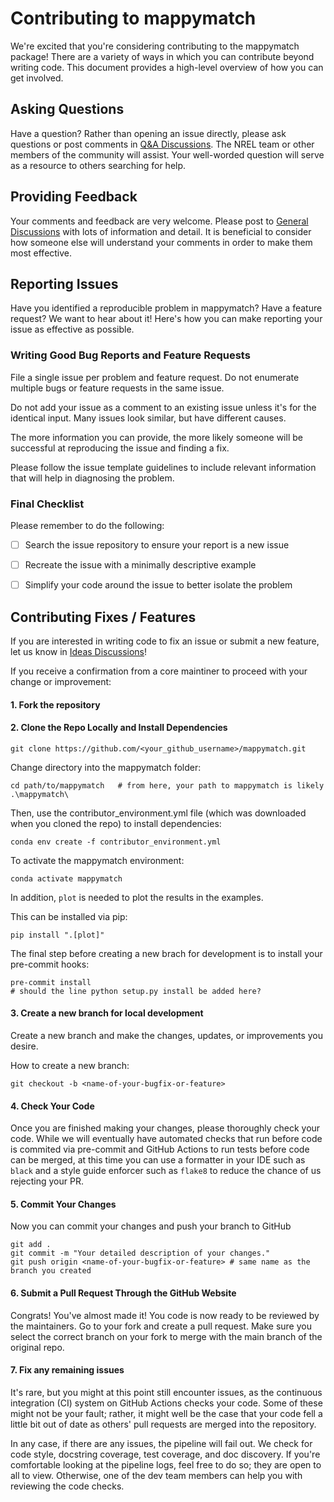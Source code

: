 # Contributing to mappymatch

We're excited that you're considering contributing to the mappymatch package!
There are a variety of ways in which you can contribute beyond writing code.
This document provides a high-level overview of how you can get involved.


## Asking Questions

Have a question? Rather than opening an issue directly, please ask questions
or post comments in [Q&A Discussions](https://github.com/NREL/mappymatch/discussions/categories/q-a).
The NREL team or other members of the community will assist. Your well-worded
question will serve as a resource to others searching for help.


## Providing Feedback

Your comments and feedback are very welcome. Please post to
[General Discussions](https://github.com/NREL/mappymatch/discussions/categories/general)
with lots of information and detail. It is beneficial to consider
how someone else will understand your comments in order to make
them most effective.


## Reporting Issues

Have you identified a reproducible problem in mappymatch?
Have a feature request? We want to hear about it! Here's how you can make
reporting your issue as effective as possible.

### Writing Good Bug Reports and Feature Requests

File a single issue per problem and feature request. Do not enumerate
multiple bugs or feature requests in the same issue.

Do not add your issue as a comment to an existing issue unless it's for the
identical input. Many issues look similar, but have different causes.

The more information you can provide, the more likely someone will
be successful at reproducing the issue and finding a fix.

Please follow the issue template guidelines to include relevant information
that will help in diagnosing the problem.

### Final Checklist

Please remember to do the following:

- [ ] Search the issue repository to ensure your report is a new issue

- [ ] Recreate the issue with a minimally descriptive example

- [ ] Simplify your code around the issue to better isolate the problem


## Contributing Fixes / Features

If you are interested in writing code to fix an issue or
submit a new feature, let us know in
[Ideas Discussions](https://github.com/NREL/mappymatch/discussions/categories/ideas)!

If you receive a confirmation from a core maintiner to proceed with your
change or improvement:

#### 1. Fork the repository

#### 2. Clone the Repo Locally and Install Dependencies

```
git clone https://github.com/<your_github_username>/mappymatch.git
```

Change directory into the mappymatch folder:
```
cd path/to/mappymatch   # from here, your path to mappymatch is likely .\mappymatch\
```

Then, use the contributor_environment.yml file (which was downloaded when you
cloned the repo) to install dependencies:
```
conda env create -f contributor_environment.yml
```

To activate the mappymatch environment:
```
conda activate mappymatch
```

In addition, `plot` is needed to plot the results in the examples.

This can be installed via pip:
```
pip install ".[plot]"
```

The final step before creating a new brach for development is to install
your pre-commit hooks:
```
pre-commit install
# should the line python setup.py install be added here?
```


#### 3. Create a new branch for local development

Create a new branch and make the changes, updates, or improvements you desire.

How to create a new branch:

```
git checkout -b <name-of-your-bugfix-or-feature>
```

#### 4. Check Your Code

 Once you are finished making your changes, please thoroughly check your code.
 While we will eventually have automated checks that run before code is commited
 via pre-commit and GitHub Actions to run tests before code can be merged, at this time
 you can use a formatter in your IDE such as `black` and a style guide enforcer such
 as `flake8` to reduce the chance of us rejecting your PR.

#### 5. Commit Your Changes

Now you can commit your changes and push your branch to GitHub
```
git add .
git commit -m "Your detailed description of your changes."
git push origin <name-of-your-bugfix-or-feature> # same name as the branch you created
```

#### 6. Submit a Pull Request Through the GitHub Website

Congrats! You've almost made it! You code is now ready to be reviewed by the
maintainers. Go to your fork and create a pull request. Make sure you select
the correct branch on your fork to merge with the main branch of the original
repo.

#### 7. Fix any remaining issues

It's rare, but you might at this point still encounter issues, as the continuous
integration (CI) system on GitHub Actions checks your code. Some of these might
not be your fault; rather, it might well be the case that your code fell a little
bit out of date as others' pull requests are merged into the repository.

In any case, if there are any issues, the pipeline will fail out. We check for
code style, docstring coverage, test coverage, and doc discovery. If you're
comfortable looking at the pipeline logs, feel free to do so; they are open to all
to view. Otherwise, one of the dev team members can help you with reviewing the
code checks.
